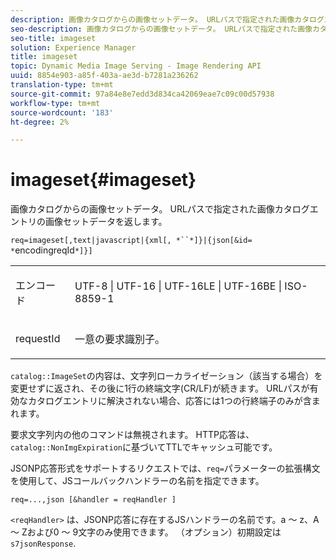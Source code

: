 ```yaml
---
description: 画像カタログからの画像セットデータ。 URLパスで指定された画像カタログエントリの画像セットデータを返します。
seo-description: 画像カタログからの画像セットデータ。 URLパスで指定された画像カタログエントリの画像セットデータを返します。
seo-title: imageset
solution: Experience Manager
title: imageset
topic: Dynamic Media Image Serving - Image Rendering API
uuid: 8854e903-a85f-403a-ae3d-b7281a236262
translation-type: tm+mt
source-git-commit: 97a84e8e7edd3d834ca42069eae7c09c00d57938
workflow-type: tm+mt
source-wordcount: '183'
ht-degree: 2%

---
```



# imageset{#imageset}

画像カタログからの画像セットデータ。 URLパスで指定された画像カタログエントリの画像セットデータを返します。

`req=imageset[,text|javascript|{xml[, *``*]}|{json[&id= *`encodingreqId`*]}]`

<table id="simpletable_86FF9E59B11D4C408F0D932D46CC2F8E"> 
 <tr class="strow"> 
  <td class="stentry"> <p><span class="codeph"><span class="varname"> エンコード</span></span> </p> </td> 
  <td class="stentry"> <p><span class="codeph"> UTF-8 | UTF-16 | UTF-16LE | UTF-16BE | ISO-8859-1</span> </p></td> 
 </tr> 
 <tr class="strow"> 
  <td class="stentry"> <p><span class="codeph"><span class="varname"> requestId</span></span> </p></td> 
  <td class="stentry"> <p>一意の要求識別子。 </p></td> 
 </tr> 
</table>

`catalog::ImageSet`の内容は、文字列ローカライゼーション（該当する場合）を変更せずに返され、その後に1行の終端文字(CR/LF)が続きます。 URLパスが有効なカタログエントリに解決されない場合、応答には1つの行終端子のみが含まれます。

要求文字列内の他のコマンドは無視されます。 HTTP応答は、`catalog::NonImgExpiration`に基づいてTTLでキャッシュ可能です。

JSONP応答形式をサポートするリクエストでは、`req=`パラメーターの拡張構文を使用して、JSコールバックハンドラーの名前を指定できます。

`req=...,json [&handler = reqHandler ]`

`<reqHandler>` は、JSONP応答に存在するJSハンドラーの名前です。a ～ z、A ～ Zおよび0 ～ 9文字のみ使用できます。 （オプション）初期設定は `s7jsonResponse`.
